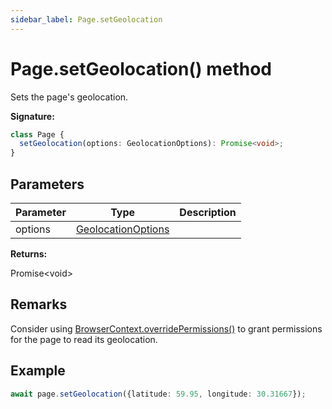 ```yaml
---
sidebar_label: Page.setGeolocation
---
```


# Page.setGeolocation() method

Sets the page's geolocation.

**Signature:**

```typescript
class Page {
  setGeolocation(options: GeolocationOptions): Promise<void>;
}
```

## Parameters

| Parameter | Type                                                    | Description |
| --------- | ------------------------------------------------------- | ----------- |
| options   | [GeolocationOptions](./puppeteer.geolocationoptions.md) |             |

**Returns:**

Promise&lt;void&gt;

## Remarks

Consider using
[BrowserContext.overridePermissions()](./puppeteer.browsercontext.overridepermissions.md)
to grant permissions for the page to read its geolocation.

## Example

```ts
await page.setGeolocation({latitude: 59.95, longitude: 30.31667});
```
